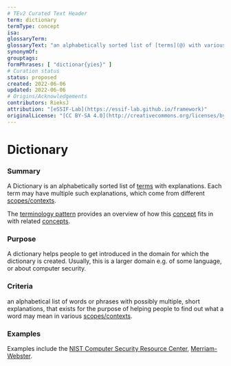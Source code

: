 ```yaml
---
# TEv2 Curated Text Header
term: dictionary
termType: concept
isa:
glossaryTerm:
glossaryText: "an alphabetically sorted list of [terms](@) with various meanings that they may have in different contexts."
synonymOf:
grouptags:
formPhrases: [ "dictionar{yies}" ]
# Curation status
status: proposed
created: 2022-06-06
updated: 2022-06-06
# Origins/Acknowledgements
contributors: RieksJ
attribution: "[eSSIF-Lab](https://essif-lab.github.io/framework)"
originalLicense: "[CC BY-SA 4.0](http://creativecommons.org/licenses/by-sa/4.0/?ref=chooser-v1)"
---
```


# Dictionary

### Summary

A Dictionary is an alphabetically sorted list of [terms](@) with explanations. Each term may have multiple such explanations, which come from different [scopes/contexts](scope@).

The [terminology pattern](pattern-terminology@) provides an overview of how this [concept](@) fits in with related [concepts](@).

### Purpose

A dictionary helps people to get introduced in the domain for which the dictionary is created. Usually, this is a larger domain e.g. of some language, or about computer security.

### Criteria
an alphabetical list of words or phrases with possibly multiple, short explanations, that exists for the purpose of helping people to find out what a word may mean in various [scopes/contexts](@).

### Examples
Examples include the [NIST Computer Security Resource Center](https://csrc.nist.gov/glossary), [Merriam-Webster](https://www.merriam-webster.com/dictionary/).
